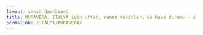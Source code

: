 ```yaml
---
layout: vakit_dashboard
title: MURAVERA, ITALYA için iftar, namaz vakitleri ve hava durumu - ilçe/eyalet seç
permalink: /ITALYA/MURAVERA/
---
```


<script type="text/javascript">
  var GLOBAL_COUNTRY = 'ITALYA';
  var GLOBAL_CITY = 'MURAVERA';
  var GLOBAL_STATE = '';
  var lat = 72;
  var lon = 21;
</script>
